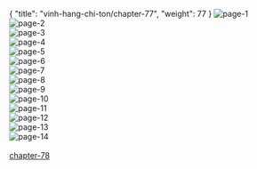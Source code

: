 { "title": "vinh-hang-chi-ton/chapter-77", "weight": 77 }
<img src="vinh-hang-chi-ton_0077_01-d063eb25af97fbdbaacfc241d35163a9.webp" alt="page-1" origin="http://storage.fshare.vn/Test-vechai/1518097367-Vinh-Hang-Chi-Ton-Chapter-77-Tieng-viet-hamtruyencom-ve-chai-02.jpg"><br/>
<img src="vinh-hang-chi-ton_0077_02-3368168ae67bc5ee7c59e0e038d8ec32.webp" alt="page-2" origin="http://storage.fshare.vn/Test-vechai/1518097367-Vinh-Hang-Chi-Ton-Chapter-77-Tieng-viet-hamtruyencom-ve-chai-03.jpg"><br/>
<img src="vinh-hang-chi-ton_0077_03-0d0996f673d8c93bb472b2d4c51badd8.webp" alt="page-3" origin="http://storage.fshare.vn/Test-vechai/1518097367-Vinh-Hang-Chi-Ton-Chapter-77-Tieng-viet-hamtruyencom-ve-chai-04.jpg"><br/>
<img src="vinh-hang-chi-ton_0077_04-e0c4854a0554fd4ce64b7661e64fdd87.webp" alt="page-4" origin="http://storage.fshare.vn/Test-vechai/1518097367-Vinh-Hang-Chi-Ton-Chapter-77-Tieng-viet-hamtruyencom-ve-chai-05.jpg"><br/>
<img src="vinh-hang-chi-ton_0077_05-85c16eaa27c3aaffb68b5a73f7fdf4c4.webp" alt="page-5" origin="http://storage.fshare.vn/Test-vechai/1518097367-Vinh-Hang-Chi-Ton-Chapter-77-Tieng-viet-hamtruyencom-ve-chai-06.jpg"><br/>
<img src="vinh-hang-chi-ton_0077_06-a55b988744dbf50d006458eecef46af3.webp" alt="page-6" origin="http://storage.fshare.vn/Test-vechai/1518097367-Vinh-Hang-Chi-Ton-Chapter-77-Tieng-viet-hamtruyencom-ve-chai-07.jpg"><br/>
<img src="http://adx.kul.vn/www/delivery/avw.php?zoneid=263&amp;cb=1524455620&amp;n=af995ff0" alt="page-7" origin="http://adx.kul.vn/www/delivery/avw.php?zoneid=263&amp;cb=1524455620&amp;n=af995ff0"><br/>
<img src="vinh-hang-chi-ton_0077_08-b38ae3bbc81de105a79769a7038ddb72.webp" alt="page-8" origin="http://storage.fshare.vn/Test-vechai/1518097367-Vinh-Hang-Chi-Ton-Chapter-77-Tieng-viet-hamtruyencom-ve-chai-08.jpg"><br/>
<img src="vinh-hang-chi-ton_0077_09-7838169ff07cabe8bb72dae3baddea73.webp" alt="page-9" origin="http://storage.fshare.vn/Test-vechai/1518097367-Vinh-Hang-Chi-Ton-Chapter-77-Tieng-viet-hamtruyencom-ve-chai-09.jpg"><br/>
<img src="vinh-hang-chi-ton_0077_10-401ae75ced9cb32f0e9e6eb16aadf725.webp" alt="page-10" origin="http://storage.fshare.vn/Test-vechai/1518097367-Vinh-Hang-Chi-Ton-Chapter-77-Tieng-viet-hamtruyencom-ve-chai-10.jpg"><br/>
<img src="vinh-hang-chi-ton_0077_11-c154ef020d2407b1505fa3c39e7ab2ff.webp" alt="page-11" origin="http://storage.fshare.vn/Test-vechai/1518097367-Vinh-Hang-Chi-Ton-Chapter-77-Tieng-viet-hamtruyencom-ve-chai-11.jpg"><br/>
<img src="vinh-hang-chi-ton_0077_12-2ff6a093a60da0e56c751bc7589c2229.webp" alt="page-12" origin="http://storage.fshare.vn/Test-vechai/1518097367-Vinh-Hang-Chi-Ton-Chapter-77-Tieng-viet-hamtruyencom-ve-chai-12.jpg"><br/>
<img src="vinh-hang-chi-ton_0077_13-75ec40e330afd745f8a487d8e3423685.webp" alt="page-13" origin="http://storage.fshare.vn/Test-vechai/1518097367-Vinh-Hang-Chi-Ton-Chapter-77-Tieng-viet-hamtruyencom-ve-chai-13.jpg"><br/>
<img src="vinh-hang-chi-ton_0077_14-850x1199-69f17fc94e555cd39eede4a3fdc9af65.webp" alt="page-14" origin="http://storage.fshare.vn/Test-vechai/1518097367-Vinh-Hang-Chi-Ton-Chapter-77-Tieng-viet-hamtruyencom-ve-chai-14.jpg"><br/>
<br/><a class="nextchap" href="/vinh-hang-chi-ton/chapter-78">chapter-78</a>
